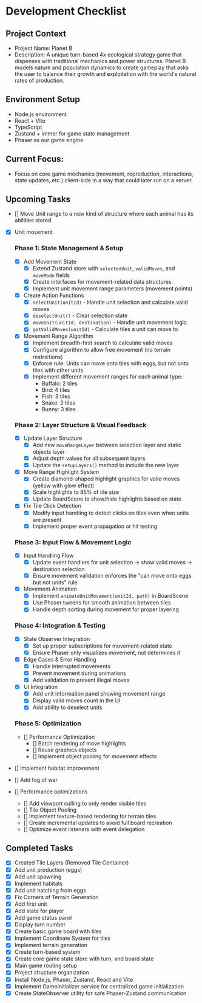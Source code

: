 # Development Checklist

## Project Context
- Project Name: Planet B
- Description: A unique turn-based 4x ecological strategy game that dispenses with traditional mechanics and power structures. Planet B models nature and population dynamics to create gameplay that asks the user to balance their growth and exploitation with the world's natural rates of production. 

## Environment Setup
- Node.js environment
- React + Vite
- TypeScript
- Zustand + immer for game state management
- Phaser as our game engine

## Current Focus:
- Focus on core game mechanics (movement, reproduction, interactions, state updates, etc.) client-side in a way that could later run on a server. 

## Upcoming Tasks

- [] Move Unit range to a new kind of structure where each animal has its abilities stored
- [x] Unit movement
  ### Phase 1: State Management & Setup
  - [x] Add Movement State
    - [x] Extend Zustand store with `selectedUnit`, `validMoves`, and `moveMode` fields
    - [x] Create interfaces for movement-related data structures
    - [x] Implement unit movement range parameters (movement points)

  - [x] Create Action Functions
    - [x] `selectUnit(unitId)` - Handle unit selection and calculate valid moves
    - [x] `deselectUnit()` - Clear selection state
    - [x] `moveUnit(unitId, destination)` - Handle unit movement logic
    - [x] `getValidMoves(unitId)` - Calculate tiles a unit can move to

  - [x] Movement Range Algorithm
    - [x] Implement breadth-first search to calculate valid moves
    - [x] Configure algorithm to allow free movement (no terrain restrictions)
    - [x] Enforce rule: Units can move onto tiles with eggs, but not onto tiles with other units
    - [x] Implement different movement ranges for each animal type:
      - Buffalo: 2 tiles
      - Bird: 4 tiles
      - Fish: 3 tiles
      - Snake: 2 tiles
      - Bunny: 3 tiles

  ### Phase 2: Layer Structure & Visual Feedback
  - [x] Update Layer Structure
    - [x] Add new `moveRangeLayer` between selection layer and static objects layer
    - [x] Adjust depth values for all subsequent layers
    - [x] Update the `setupLayers()` method to include the new layer

  - [x] Move Range Highlight System
    - [x] Create diamond-shaped highlight graphics for valid moves (yellow with glow effect)
    - [x] Scale highlights to 85% of tile size
    - [x] Update BoardScene to show/hide highlights based on state

  - [x] Fix Tile Click Detection
    - [x] Modify input handling to detect clicks on tiles even when units are present
    - [x] Implement proper event propagation or hit testing

  ### Phase 3: Input Flow & Movement Logic
  - [x] Input Handling Flow
    - [x] Update event handlers for unit selection → show valid moves → destination selection
    - [x] Ensure movement validation enforces the "can move onto eggs but not units" rule

  - [x] Movement Animation
    - [x] Implement `animateUnitMovement(unitId, path)` in BoardScene
    - [x] Use Phaser tweens for smooth animation between tiles
    - [x] Handle depth sorting during movement for proper layering

  ### Phase 4: Integration & Testing
  - [x] State Observer Integration
    - [x] Set up proper subscriptions for movement-related state
    - [x] Ensure Phaser only visualizes movement, not determines it

  - [x] Edge Cases & Error Handling
    - [x] Handle interrupted movements
    - [x] Prevent movement during animations
    - [x] Add validation to prevent illegal moves

  - [x] UI Integration
    - [x] Add unit information panel showing movement range
    - [x] Display valid moves count in the UI
    - [x] Add ability to deselect units

  ### Phase 5: Optimization
  - [] Performance Optimization
    - [] Batch rendering of move highlights
    - [] Reuse graphics objects
    - [] Implement object pooling for movement effects

- [] Implement habitat improvement
- [] Add fog of war
    
- [] Performance optimizations
  - [] Add viewport culling to only render visible tiles
  - [] Tile Object Pooling
  - [] Implement texture-based rendering for terrain tiles
  - [] Create incremental updates to avoid full board recreation
  - [] Optimize event listeners with event delegation

## Completed Tasks
- [x] Created Tile Layers (Removed Tile Container)
- [x] Add unit production (eggs)
- [x] Add unit spawning
- [x] Implement habitats
- [x] Add unit hatching from eggs
- [x] Fix Corners of Terrain Generation
- [x] Add first unit
- [x] Add state for player
- [x] Add game status panel
- [x] Display turn number
- [x] Create basic game board with tiles
- [x] Implement Coordinate System for tiles
- [x] Implement terrain generation
- [x] Create turn-based system
- [X] Create core game state store with turn, and board state
- [x] Main game routing setup
- [x] Project structure organization
- [x] Install Node.js, Phaser, Zustand, React and Vite
- [x] Implement GameInitializer service for centralized game initialization
- [x] Create StateObserver utility for safe Phaser-Zustand communication
